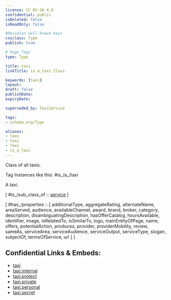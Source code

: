 ```yaml
---
license: CC BY-SA 4.0
confidential: public
isDeleted: false
isReadOnly: false

#Obsidian well-known Keys
cssclass: Type
publish: true

# Hugo Tags
type: Type

title: taxi
linkTitle: is_a_taxi Class

keywords: [taxi]
layout: 
draft: false
publishDate:
expiryDate: 

superseded_by: TaxiService

tags:
- schema.org/Type

aliases:
- taxi
- taxi
- Taxi
- is_a_taxi
---
```


Class of all taxis.

Tag Instances like this: 
#is_/a_/taxi

A taxi.

[ #is_/sub_class_of :: [service](schema.org/Type/is_a_/intangible/service.md) ]

[ #has_/properties :: [ additionalType, aggregateRating, alternateName, areaServed, audience, availableChannel, award, brand, broker, category, description, disambiguatingDescription, hasOfferCatalog, hoursAvailable, identifier, image, isRelatedTo, isSimilarTo, logo, mainEntityOfPage, name, offers, potentialAction, produces, provider, providerMobility, review, sameAs, serviceArea, serviceAudience, serviceOutput, serviceType, slogan, subjectOf, termsOfService, url ] ]



## Confidential Links & Embeds: 
- [taxi](../../../../../../_public/schema.org/Type/is_a_/intangible/service/taxi.md) 
- [taxi.internal](../../../../../../_internal/schema.org/Type/is_a_/intangible/service/taxi.internal.md) 
- [taxi.protect](../../../../../../_protect/schema.org/Type/is_a_/intangible/service/taxi.protect.md) 
- [taxi.private](../../../../../../_private/schema.org/Type/is_a_/intangible/service/taxi.private.md) 
- [taxi.personal](../../../../../../_personal/schema.org/Type/is_a_/intangible/service/taxi.personal.md) 
- [taxi.secret](../../../../../../_secret/schema.org/Type/is_a_/intangible/service/taxi.secret.md) 
